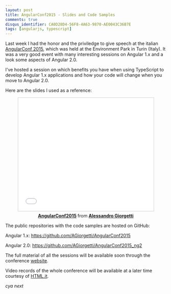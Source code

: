 ```yaml
---
layout: post
title: AngularConf2015 - Slides and Code Samples
comments: true
disqus_identifier: CA0D28D4-56F8-4A63-9870-AE0043C36B7E
tags: [angularjs, typescript]
---
```


Last week I had the honor and the priviledge to give speech at the italian [AngularConf 2015](http://2015.angularconf.it/), which was held at the Environment Park in Turin (Italy). It was a very good event with many interesting sessions on Angular 1.x and a look some aspects of Angular 2.0.

I've hosted a session on which benefits you have when using TypeScript to develop Angular 1.x applications and how your code will change when you move to Angular 2.0.

Here are the slides I used as a reference:

<div style="text-align: center; width: 100%; margin-bottom: 1em">
<iframe src="//www.slideshare.net/slideshow/embed_code/key/CQ0sZloSTZ2Dmt" width="425" height="355" frameborder="0" marginwidth="0" marginheight="0" scrolling="no" style="border:1px solid #CCC; border-width:1px; margin-bottom:5px; max-width: 100%;" allowfullscreen> </iframe> <div style="margin-bottom:5px"> <strong> <a href="//www.slideshare.net/giorgettialessandro/angularconf2015" title="AngularConf2015" target="_blank">AngularConf2015</a> </strong> from <strong><a href="//www.slideshare.net/giorgettialessandro" target="_blank">Alessandro Giorgetti</a></strong> </div>
</div>

The public repositories with the code samples are hosted on GitHub:

Angular 1.x: https://github.com/AGiorgetti/AngularConf2015

Angular 2.0: https://github.com/AGiorgetti/AngularConf2015_ng2

The full material of all the sessions will be available soon through the conference [website](http://2015.angularconf.it/).

Video records of the whole conference will be available at a later time courtesy of [HTML.it](http://www.html.it/).

_cya next_
